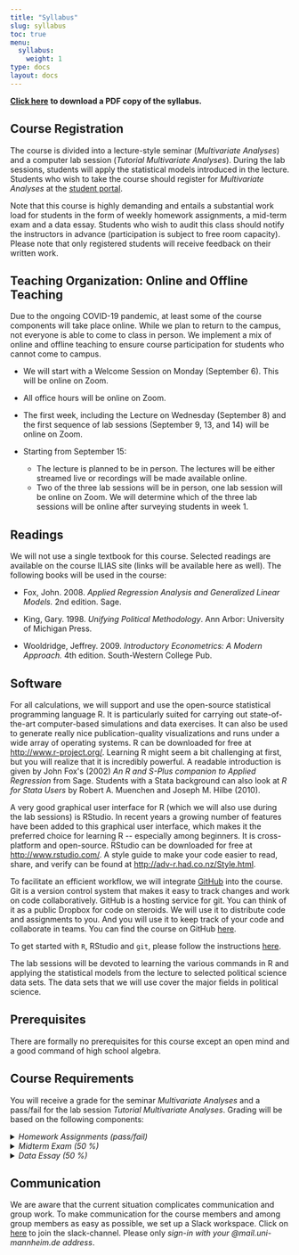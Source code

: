 ```yaml
---
title: "Syllabus"
slug: syllabus
toc: true
menu:
  syllabus:
    weight: 1
type: docs
layout: docs
---
```


[**Click here**](sta199-fa21-003-syllabus.pdf) **to download a PDF copy of the syllabus.**

## Course Registration

The course is divided into a lecture-style seminar (*Multivariate Analyses*) and a computer lab session (*Tutorial Multivariate Analyses*). During the lab sessions, students will apply the statistical models introduced in the lecture. Students who wish to take the course should register for *Multivariate Analyses* at the [student portal](https://portal2.uni-mannheim.de).

Note that this course is highly demanding and entails a substantial work load for students in the form of weekly homework assignments, a mid-term exam and a data essay. Students who wish to audit this class should notify the instructors in advance (participation is subject to free room capacity). Please note that only registered students will receive feedback on their written work.

## Teaching Organization: Online and Offline Teaching

Due to the ongoing COVID-19 pandemic, at least some of the course components will take place online. While we plan to return to the campus, not everyone is able to come to class in person. We implement a mix of online and offline teaching to ensure course participation for students who cannot come to campus.

-   We will start with a Welcome Session on Monday (September 6). This will be online on Zoom.

-   All office hours will be online on Zoom.

-   The first week, including the Lecture on Wednesday (September 8) and the first sequence of lab sessions (September 9, 13, and 14) will be online on Zoom.

-   Starting from September 15:

    -   The lecture is planned to be in person. The lectures will be either streamed live or recordings will be made available online.
    -   Two of the three lab sessions will be in person, one lab session will be online on Zoom. We will determine which of the three lab sessions will be online after surveying students in week 1.

## Readings

We will not use a single textbook for this course. Selected readings are available on the course ILIAS site (links will be available here as well). The following books will be used in the course:

-   Fox, John. 2008. *Applied Regression Analysis and Generalized Linear Models.* 2nd edition. Sage.

-   King, Gary. 1998. *Unifying Political Methodology*. Ann Arbor: University of Michigan Press.

-   Wooldridge, Jeffrey. 2009. *Introductory Econometrics: A Modern Approach.* 4th edition. South-Western College Pub.

## Software

For all calculations, we will support and use the open-source statistical programming language R. It is particularly suited for carrying out state-of-the-art computer-based simulations and data exercises. It can also be used to generate really nice publication-quality visualizations and runs under a wide array of operating systems. R can be downloaded for free at <http://www.r-project.org/>. Learning R might seem a bit challenging at first, but you will realize that it is incredibly powerful. A readable introduction is given by John Fox's (2002) *An R and S-Plus companion to Applied Regression* from Sage. Students with a Stata background can also look at *R for Stata Users* by Robert A. Muenchen and Joseph M. Hilbe (2010).

A very good graphical user interface for R (which we will also use during the lab sessions) is RStudio. In recent years a growing number of features have been added to this graphical user interface, which makes it the preferred choice for learning R -- especially among beginners. It is cross-platform and open-source. RStudio can be downloaded for free at <http://www.rstudio.com/>. A style guide to make your code easier to read, share, and verify can be found at <http://adv-r.had.co.nz/Style.html>.

To facilitate an efficient workflow, we will integrate [GitHub](https://github.com) into the course. Git is a version control system that makes it easy to track changes and work on code collaboratively. GitHub is a hosting service for git. You can think of it as a public Dropbox for code on steroids. We will use it to distribute code and assignments to you. And you will use it to keep track of your code and collaborate in teams. You can find the course on GitHub [here](https://github.com/uni-mannheim-qm-2021). 

To get started with `R`, RStudio and `git`, please follow the instructions [here](/post/00-week/).

The lab sessions will be devoted to learning the various commands in R and applying the statistical models from the lecture to selected political science data sets. The data sets that we will use cover the major fields in political science.

## Prerequisites

There are formally no prerequisites for this course except an open mind and a good command of high school algebra.

## Course Requirements

You will receive a grade for the seminar *Multivariate Analyses* and a pass/fail for the lab session *Tutorial Multivariate Analyses*. Grading will be based on the following components: 

<details>
  <summary> <i> Homework Assignments (pass/fail) </i> </summary>
  <p> The homework assignments will take the form of problem sets, replications, simulations, or extensions of the analyses in class and the lab. The assignments will be handed out after Tuesday Lab, at 18:45, and you are expected to hand in the solution online on GitHub by the next Tuesday 23:59. Late submissions will not be accepted. We provide you with instructions on how to upload your assignments on GitHub in the first week. 
  
  
Homework assignments for Weeks 1 & 2 must be handed in individually. Homework assignments from Week 3 onward must be handed in in groups of 2-3 students. All group members will receive the same grade. Throughout the years, we learned that the only reasonable way to manage the workload in the first semester is to work together. Group work saves you time, as not everyone has to type up his or her own answers. Although it is completely up to you how you share the work, you learn best if everyone tries to answer the problem sets individually first. From our experience, not getting strongly involved in each of the weekly homework assignments lowers group work quality and increases the risk of failing both the mid-term exam and the data essay project. For this reason, indicate about how much percentage points each group member contributed towards the final product.</p>


</details>


<details>
  <summary> <i> Midterm Exam (50 %) </i> </summary>
  <p> The midterm will be a 90-min closed-book exam that covers the first half of the course materials. </p>


</details>

<details>
  <summary> <i> Data Essay  (50 %) </i> </summary>
  <p> Towards the end of the course, you will work on a data analysis project (we will hand out a data set and problem description). The project will involve the creative application of the statistical techniques to a substantive problem in political science. Your paper should have 2000 words (&#177 10%, without bibliography). The essay will be marked down if you go below or above the word count. The data essay should emphasize the substantive, statistical, and causal significance of your analysis and the write-up should read very much like the results section of a published article. No collaboration is permitted on the data analysis project. You are welcome to seek advice from the instructors during office hours. Details on the data analysis project will be provided at a later stage. Your data essay is due on DATE by 10:00. Late submissions will not be accepted. </p>


</details>

## Communication 

We are aware that the current situation complicates communication and group work. To make communication for the course members and among group members as easy as possible, we set up a Slack workspace. Click on [here](https://join.slack.com/t/qm2021/shared_invite/zt-v2i2q5x3-SImZ5nd5SyVzPAcLNi~0uw) to join the slack-channel. Please only *sign-in with your @mail.uni-mannheim.de address*. 



